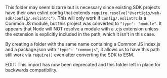 This folder may seem bizarre but is necessary since existing SDK projects have
their own eslint config that extends
`require.resolve("@vertigis/web-sdk/config/.eslintrc")`. This will only work if
`config/.eslintrc` is a Common JS module, but this project was converted to
`"type": "module"`. It appears that Node will NOT resolve a module with a .cjs
extension unless the extension is explicitly included in the path, which it
isn't in this case.

By creating a folder with the same name containing a Common JS index.js and a
package.json with `"type": "commonjs"`, it allows us to have this path still
work via `require()` even after converting the SDK to ESM.

EDIT: This import has now been deprecated and this folder left in place for
backwards compatibility.
